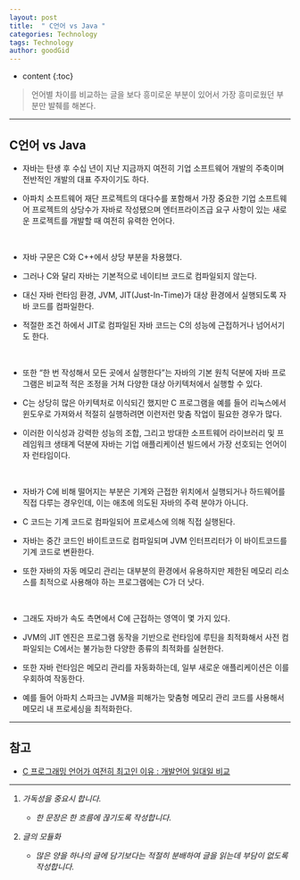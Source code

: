 ```yaml
---
layout: post
title:  " C언어 vs Java "
categories: Technology
tags: Technology
author: goodGid
---
```

* content
{:toc}

> 언어별 차이를 비교하는 글을 보다 흥미로운 부분이 있어서 가장 흥미로웠던 부분만 발췌를 해본다.






---


## C언어 vs Java 

* 자바는 탄생 후 수십 년이 지난 지금까지 여전히 기업 소프트웨어 개발의 주축이며 전반적인 개발의 대표 주자이기도 하다. 

* 아파치 소프트웨어 재단 프로젝트의 대다수를 포함해서 가장 중요한 기업 소프트웨어 프로젝트의 상당수가 자바로 작성됐으며 엔터프라이즈급 요구 사항이 있는 새로운 프로젝트를 개발할 때 여전히 유력한 언어다.

<br>

* 자바 구문은 C와 C++에서 상당 부분을 차용했다. 

* 그러나 C와 달리 자바는 기본적으로 네이티브 코드로 컴파일되지 않는다. 

* 대신 자바 런타임 환경, JVM, JIT(Just-In-Time)가 대상 환경에서 실행되도록 자바 코드를 컴파일한다. 

* 적절한 조건 하에서 JIT로 컴파일된 자바 코드는 C의 성능에 근접하거나 넘어서기도 한다.

<br>

* 또한 “한 번 작성해서 모든 곳에서 실행한다”는 자바의 기본 원칙 덕분에 자바 프로그램은 비교적 적은 조정을 거쳐 다양한 대상 아키텍처에서 실행할 수 있다. 

* C는 상당히 많은 아키텍처로 이식되긴 했지만 C 프로그램을 예를 들어 리눅스에서 윈도우로 가져와서 적절히 실행하려면 이런저런 맞춤 작업이 필요한 경우가 많다.

* 이러한 이식성과 강력한 성능의 조합, 그리고 방대한 소프트웨어 라이브러리 및 프레임워크 생태계 덕분에 자바는 기업 애플리케이션 빌드에서 가장 선호되는 언어이자 런타임이다.

<br>

* 자바가 C에 비해 떨어지는 부분은 기계와 근접한 위치에서 실행되거나 하드웨어를 직접 다루는 경우인데, 이는 애초에 의도된 자바의 주력 분야가 아니다. 

* C 코드는 기계 코드로 컴파일되어 프로세스에 의해 직접 실행된다. 

* 자바는 중간 코드인 바이트코드로 컴파일되며 JVM 인터프리터가 이 바이트코드를 기계 코드로 변환한다. 

* 또한 자바의 자동 메모리 관리는 대부분의 환경에서 유용하지만 제한된 메모리 리소스를 최적으로 사용해야 하는 프로그램에는 C가 더 낫다.

<br>

* 그래도 자바가 속도 측면에서 C에 근접하는 영역이 몇 가지 있다. 

* JVM의 JIT 엔진은 프로그램 동작을 기반으로 런타임에 루틴을 최적화해서 사전 컴파일되는 C에서는 불가능한 다양한 종류의 최적화를 실현한다. 

* 또한 자바 런타임은 메모리 관리를 자동화하는데, 일부 새로운 애플리케이션은 이를 우회하여 작동한다. 

* 예를 들어 아파치 스파크는 JVM을 피해가는 맞춤형 메모리 관리 코드를 사용해서 메모리 내 프로세싱을 최적화한다.


---

## 참고

* [C 프로그래밍 언어가 여전히 최고인 이유 : 개발언어 일대일 비교](http://www.itworld.co.kr/news/124767)

---

1. *가독성을 중요시 합니다.*
    - *한 문장은 한 흐름에 끊기도록 작성합니다.*

2. *글의 모듈화*
    - *많은 양을 하나의 글에 담기보다는 적절히 분배하여 글을 읽는데 부담이 없도록 작성합니다.*
